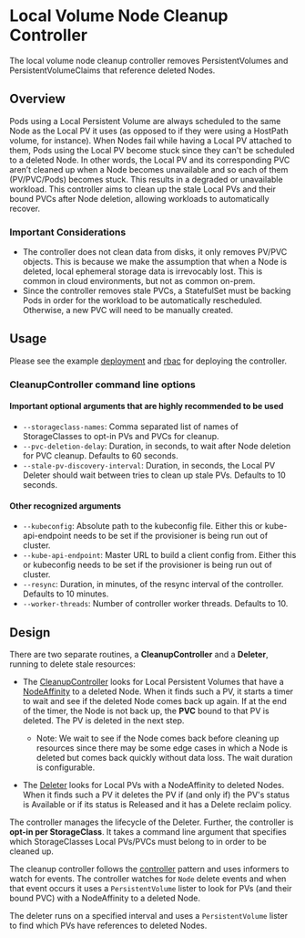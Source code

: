 # Local Volume Node Cleanup Controller

The local volume node cleanup controller removes PersistentVolumes and PersistentVolumeClaims that reference deleted Nodes.

## Overview

Pods using a Local Persistent Volume are always scheduled to the same Node as the Local PV it uses (as opposed to if they were using a HostPath volume, for instance). When Nodes fail while having a Local PV attached to them, Pods using the Local PV become stuck since they can't be scheduled to a deleted Node. In other words, the Local PV and its corresponding PVC aren’t cleaned up when a Node becomes unavailable and so each of them (PV/PVC/Pods) becomes stuck. This results in a degraded or unavailable workload. This controller aims to clean up the stale Local PVs and their bound PVCs after Node deletion, allowing workloads to automatically recover.

### Important Considerations
- The controller does not clean data from disks, it only removes PV/PVC objects. This is because we make the assumption that when a Node is deleted, local ephemeral storage data is irrevocably lost. This is common in cloud environments, but not as common on-prem.
- Since the controller removes stale PVCs, a StatefulSet must be backing Pods in order for the workload to be automatically rescheduled. Otherwise, a new PVC will need to be manually created.

## Usage

Please see the example [deployment](../deployment/kubernetes/example/node-cleanup-controller/deployment.yaml) and [rbac](../deployment/kubernetes/example/node-cleanup-controller/rbac.yaml) for deploying the controller.

### CleanupController command line options

#### Important optional arguments that are highly recommended to be used
* `--storageclass-names`: Comma separated list of names of StorageClasses to opt-in PVs and PVCs for cleanup.
* `--pvc-deletion-delay`: Duration, in seconds, to wait after Node deletion for PVC cleanup. Defaults to 60 seconds.
* `--stale-pv-discovery-interval`: Duration, in seconds, the Local PV Deleter should wait between tries to clean up stale PVs. Defaults to 10 seconds.

#### Other recognized arguments
* `--kubeconfig`: Absolute path to the kubeconfig file. Either this or kube-api-endpoint needs to be set if the provisioner is being run out of cluster.
* `--kube-api-endpoint`: Master URL to build a client config from. Either this or kubeconfig needs to be set if the provisioner is being run out of cluster.
* `--resync`: Duration, in minutes, of the resync interval of the controller. Defaults to 10 minutes.
* `--worker-threads`: Number of controller worker threads. Defaults to 10.

## Design

There are two separate routines, a **CleanupController** and a **Deleter**, running to delete stale resources:

- The [CleanupController](../pkg/node-cleanup/controller/controller.go) looks for Local Persistent Volumes that have a [NodeAffinity](https://kubernetes.io/docs/concepts/storage/persistent-volumes/#node-affinity) to a deleted Node. When it finds such a PV, it starts a timer to wait and see if the deleted Node comes back up again. If at the end of the timer, the Node is not back up, the **PVC** bound to that PV is deleted. The PV is deleted in the next step.

    - Note: We wait to see if the Node comes back before cleaning up resources since there may be some edge cases in which a Node is deleted but comes back quickly without data loss. The wait duration is configurable.

- The [Deleter](../pkg/node-cleanup/deleter/deleter.go) looks for Local PVs with a NodeAffinity to deleted Nodes. When it finds such a PV it deletes the PV if (and only if) the PV's status is Available or if its status is Released and it has a Delete reclaim policy.

The controller manages the lifecycle of the Deleter. Further, the controller is **opt-in per StorageClass**. It takes a command line argument that specifies which StorageClasses Local PVs/PVCs must belong to in order to be cleaned up.

The cleanup controller follows the [controller](https://github.com/kubernetes/community/blob/master/contributors/devel/sig-api-machinery/controllers.md) pattern and uses informers to watch for events. The controller watches for `Node` delete events and when that event occurs it uses a `PersistentVolume` lister to look for PVs (and their bound PVC) with a NodeAffinity to a deleted Node. 

The deleter runs on a specified interval and uses a `PersistentVolume` lister to find which PVs have references to deleted Nodes.